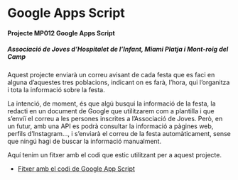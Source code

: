 # Google Apps Script  
#### Projecte MP012 Google Apps Script  
##### Associació de Joves d’Hospitalet de l’Infant, Miami Platja i Mont-roig del Camp  

Aquest projecte enviarà un correu avisant de cada festa que es faci en alguna d’aquestes tres poblacions, indicant on es farà, l’hora, qui l’organitza i tota la informació sobre la festa.

La intenció, de moment, és que algú busqui la informació de la festa, la redacti en un document de Google que utilitzarem com a plantilla i que s’enviï el correu a les persones inscrites a l’Associació de Joves. Però, en un futur, amb una API es podrà consultar la informació a pàgines web, perfils d’Instagram…, i s’enviarà el correu de la festa automàticament, sense que ningú hagi de buscar la informació manualment.  

Aquí tenim un fitxer amb el codi que estic utilitzant per a aquest projecte.

- [Fitxer amb el codi de Google App Script](Código.gs)
